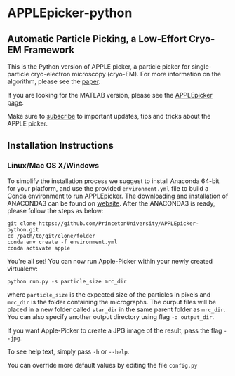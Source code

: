 # APPLEpicker-python
## Automatic Particle Picking, a Low-Effort Cryo-EM Framework

This is the Python version of APPLE picker, a particle picker for single-particle cryo-electron microscopy (cryo-EM).
For more information on the algorithm, please see the [paper](https://doi.org/10.1016/j.jsb.2018.08.012).

If you are looking for the MATLAB version, please see the [APPLEpicker page](https://github.com/PrincetonUniversity/APPLEpicker).

Make sure to [subscribe](http://eepurl.com/dFmFfn) to important updates, tips and tricks about the APPLE picker.

## Installation Instructions

### Linux/Mac OS X/Windows

To simplify the installation process we suggest to install Anaconda 64-bit for your platform, and use the provided `environment.yml` file 
to build a Conda environment to run APPLEpicker. The downloading and installation of ANACONDA3 can be found on [website](https://www.anaconda.com/distribution/).
After the ANACONDA3 is ready, please follow the steps as below:  

```
git clone https://github.com/PrincetonUniversity/APPLEpicker-python.git
cd /path/to/git/clone/folder
conda env create -f environment.yml
conda activate apple
```

You're all set! You can now run Apple-Picker within your newly created virtualenv:

`python run.py -s particle_size mrc_dir`

where `particle_size` is the expected size of the particles in pixels and `mrc_dir` is the folder containing the micrographs. The ourput files will be placed in a new folder called `star_dir` in the same parent folder as `mrc_dir`. You can also specify another output directory using flag `-o output_dir`.

If you want Apple-Picker to create a JPG image of the result, pass the flag `--jpg`.

To see help text, simply pass `-h` or `--help`.

You can override more default values by editing the file `config.py`

